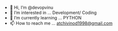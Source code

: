 - 👋 Hi, I’m @devopvinu
- 👀 I’m interested in ...  Development/ Coding 
- 🌱 I’m currently learning ... PYTHON    
- 📫 How to reach me ... atchivinod1998@gmail.com

<!---
devopvinu/devopvinu is a ✨ special ✨ repository because its `README.md` (this file) appears on your GitHub profile.
You can click the Preview link to take a look at your changes.
--->
